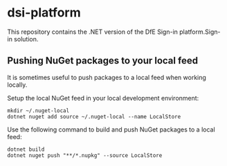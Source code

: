 # dsi-platform

This repository contains the .NET version of the DfE Sign-in platform.Sign-in solution.

## Pushing NuGet packages to your local feed

It is sometimes useful to push packages to a local feed when working locally.

Setup the local NuGet feed in your local development environment:

```pwsh
mkdir ~/.nuget-local
dotnet nuget add source ~/.nuget-local --name LocalStore
```

Use the following command to build and push NuGet packages to a local feed:

```pwsh
dotnet build
dotnet nuget push "**/*.nupkg" --source LocalStore
```
